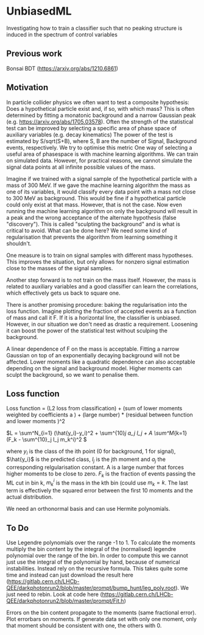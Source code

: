 # UnbiasedML
Investigating how to train a classifier such that no peaking structure is induced in the spectrum of control variables



## Previous work

Bonsai BDT (https://arxiv.org/abs/1210.6861)

## Motivation

In particle collider physics we often want to test a composite hypothesis: Does a hypothetical particle exist and, if so, with which mass? 
This is often determined by fitting a monatonic background and a narrow Gaussian peak  (e.g. https://arxiv.org/abs/1705.03578).
Often the strength of the statistical test can be improved by selecting a specific area of phase space of auxiliary variables (e.g. decay kinematics)
The power of the test is estimated by S/sqrt(S+B), where S, B are the number of Signal, Background events, respectively. We try to optimise this metric
One way of selecting a useful area of phasespace is with machine learning algorithms. We can train on simulated data. However, for practical reasons,
we cannot simulate the signal data points at all infinite possible values of the mass. 

Imagine if we trained with a signal sample of the hypothetical particle with a mass of 300 MeV. If we gave the machine learning algorithm the mass 
as one of its variables, it would classify every data point with a mass not close to 300 MeV as background. This would be fine if a hypothetical 
particle could only exist at that mass. However, that is not the case. Now even running the machine learning algorithm on only the background
will result in a peak and the wrong acceptance of the alternate hypothesis (false "discovery"). 
This is called "sculpting the background" and is what is critical to avoid. 
What can be done here? We need some kind of regularisation that prevents the algorithm from learning something it shouldn't.

One measure is to train on signal samples with different mass hypotheses. This improves the situation, but only allows for nonzero signal estimation
close to the masses of the signal samples. 

Another step forward is to not train on the mass itself. However, the mass is related to auxiliary variables and a good classifier can learn the 
correlations, which effectively gets us back to square one.

There is another promising procedure: baking the regularisation into the loss function. Imagine plotting the fraction of accepted events as a function of mass and call it F.
If it is a horizontal line, the classifier is unbiased. However, in our situation we don't need as drastic a requirement. Loosening it can boost 
the power of the statistical test without sculping the background. 

A linear dependence of F on the mass is acceptable. Fitting a narrow Gaussian on top of an exponentially decaying background will not be affected.
Lower moments like a quadratic dependence can also acceptable depending on the signal and background model. Higher moments can sculpt the background, 
so we want to penalise them.

## Loss function

Loss function =  (L2 loss from classification) + (sum of lower moments weighted by coefficients a ) + (large number) * (residual between function and lower moments   )^2

$L = \sum^N_{i=1} (\hat{y_i}-y_i)^2 + \sum^{10}_j a_j l_j + A \sum^M_{k=1} (F_k - \sum^{10}_j l_j m_k^i)^2  $

where $y_i$ is the class of the ith point (0 for background, 1 for signal), $\hat{y_i}$ is the predicted class, $l_j$ is the jth moment and $a_j$ the corresponding relgularisation constant. A is a large number that forces higher moments to be close to zero. $F_k$ is the fraction of events passing the ML cut in bin k, $m_k^i$ is the mass in the kth bin (could use $m_k=k$. The last term is effectively the squared error between the first 10 moments and the actual distribution.

We need an orthonormal basis and can use Hermite polynomials.  
 
## To Do

Use Legendre polynomials over the range -1 to 1. 
To calculate the moments multiply the bin content by the integral of the (normalised) legendre polynomial over the range of the bin. 
In order to compute this we cannot just use the integral of the polynomial by hand, because of numerical instabilities. Instead rely on the recursive formula.
This takes quite some time and instead can just download the result here (https://gitlab.cern.ch/LHCb-QEE/darkphotonrun2/blob/master/prompt/bump_hunt/leg_poly.root).
We just need to rebin. Look at code here (https://gitlab.cern.ch/LHCb-QEE/darkphotonrun2/blob/master/prompt/Fit.h)

Errors on the bin content propagate to the moments (same fractional error). 
Plot errorbars on moments. If generate data set with only one moment, only that moment should be consistent with one, the others with 0.  


